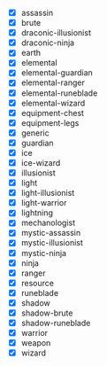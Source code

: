 - [x] assassin
- [x] brute
- [x] draconic-illusionist
- [x] draconic-ninja
- [x] earth
- [x] elemental
- [x] elemental-guardian
- [x] elemental-ranger
- [x] elemental-runeblade
- [x] elemental-wizard
- [x] equipment-chest
- [x] equipment-legs
- [x] generic
- [x] guardian
- [x] ice
- [x] ice-wizard
- [x] illusionist
- [x] light
- [x] light-illusionist
- [x] light-warrior
- [x] lightning
- [x] mechanologist
- [x] mystic-assassin 
- [x] mystic-illusionist
- [x] mystic-ninja
- [x] ninja
- [x] ranger
- [x] resource
- [x] runeblade
- [x] shadow
- [x] shadow-brute
- [x] shadow-runeblade
- [x] warrior
- [x] weapon
- [x] wizard

